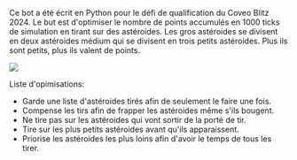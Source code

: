 Ce bot a été écrit en Python pour le défi de qualification du Coveo Blitz 2024. Le but est d'optimiser le nombre de points accumulés en 1000 ticks de simulation en tirant sur des astéroides. Les gros astéroides se divisent en deux astéroides médium qui se divisent en trois petits astéroides. Plus ils sont petits, plus ils valent de points.

![](shooting.gif)

Liste d'opimisations:
- Garde une liste d'astéroides tirés afin de seulement le faire une fois.
- Compense les tirs afin de frapper les astéroides même s'ils bougent.
- Ne tire pas sur les astéroides qui vont sortir de la porté de tir.
- Tire sur les plus petits astéroides avant qu'ils apparaissent.
- Priorise les astéroides les plus loins afin d'avoir le temps de tous les tirer.
